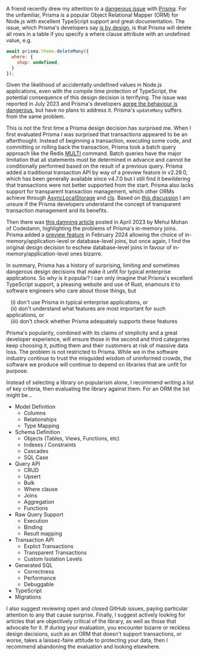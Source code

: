 A friend recently drew my attention to a [dangerous issue](https://github.com/prisma/prisma/issues/20169) with [Prisma](https://www.prisma.io/). For the unfamiliar, Prisma is a popular Object Relational Mapper (ORM) for Node.js with excellent TypeScript support and great documentation. The issue, which Prisma's developers say [is by design](https://github.com/prisma/prisma/issues/20169#issuecomment-1631989456), is that Prisma will delete all rows in a table if you specify a where clause attribute with an undefined value, e.g.

```js
await prisma.theme.deleteMany({
  where: {
    shop: undefined,
  }
});
```

Given the likelihood of accidentally undefined values in Node.js applications, even with the compile time protection of TypeScript, the potential consequence of this design decision is terrifying. The issue was reported in July 2023 and Prisma's developers [agree the behaviour is dangerous](https://github.com/prisma/prisma/issues/20169#issuecomment-1631760913), but have no plans to address it. Prisma's `updateMany` suffers from the same problem.

This is not the first time a Prisma design decision has surprised me. When I first evaluated Prisma I was surprised that transactions appeared to be an afterthought. Instead of beginning a transaction, executing some code, and committing or rolling back the transaction, Prisma took a batch query approach like the Redis [MULTI](https://redis.io/docs/latest/commands/multi/) command. Batch queries have the major limitation that all statements must be determined in advance and cannot be conditionally performed based on the result of a previous query. Prisma added a traditional transaction API by way of a preview feature in v2.29.0, which has been generally available since v4.7.0 but I still find it bewildering that transactions were not better supported from the start. Prisma also lacks support for transparent transaction management, which other ORMs achieve through [AsyncLocalStorage](https://nodejs.org/api/async_context.html) and [cls](https://www.npmjs.com/package/cls). Based on [this discussion](https://github.com/prisma/prisma/issues/5729) I am unsure if the Prisma developers understand the concept of transparent transaction management and its benefits.

Then there was [this damning article](https://codedamn.com/news/product/dont-use-prisma) posted in April 2023 by Mehul Mohan of Codedamn, highlighting the problems of Prisma's in-memory joins. Prisma added a [preview feature](https://www.prisma.io/blog/prisma-orm-now-lets-you-choose-the-best-join-strategy-preview) in February 2024 allowing the choice of in-memory/application-level or database-level joins, but once again, I find the original design decision to eschew database-level joins in favour of in-memory/application-level ones bizarre.

In summary, Prisma has a history of surprising, limiting and sometimes dangerous design decisions that make it unfit for typical enterprise applications. So why is it popular? I can only imagine that Prisma's excellent TypeScript support, a pleasing website and use of Rust, enamours it to software engineers who care about those things, but

&nbsp;&nbsp;&nbsp;(i) don't use Prisma in typical enterprise applications, or<br>
&nbsp;&nbsp;&nbsp;(ii) don't understand what features are most important for such applications, or<br>
&nbsp;&nbsp;&nbsp;(iii) don't check whether Prisma adequately supports these features<br>

Prisma's popularity, combined with its claims of simplicity and a great developer experience, will ensure those in the second and third categories keep choosing it, putting them and their customers at risk of massive data loss. The problem is not restricted to Prisma. While we in the software industry continue to trust the misguided wisdom of uninformed crowds, the software we produce will continue to depend on libraries that are unfit for purpose.

Instead of selecting a library on popularism alone, I recommend writing a list of key criteria, then evaluating the library against them. For an ORM the list might be...

- Model Definition
  - Columns
  - Relationships
  - Type Mapping
- Schema Definition
  - Objects (Tables, Views, Functions, etc)
  - Indexes / Constraints
  - Cascades
  - SQL Case
- Query API
  - CRUD
  - Upsert
  - Bulk
  - Where clause
  - Joins
  - Aggregation
  - Functions
- Raw Query Support
  - Execution
  - Binding
  - Result mapping
- Transaction API
  - Explict Transactions
  - Transparent Transactions
  - Custom Isolation Levels
- Generated SQL
  - Correctness
  - Performance
  - Debuggable
- TypeScript
- Migrations

I also suggest reviewing open and closed GitHub issues, paying particular attention to any that cause surprise. Finally, I suggest actively looking for articles that are objectively critical of the library, as well as those that advocate for it. If during your evaluation, you encounter bizarre or reckless design decisions, such as an ORM that doesn't support transactions, or worse, takes a laissez-faire attitude to protecting your data, then I recommend abandoning the evaluation and looking elsewhere.
